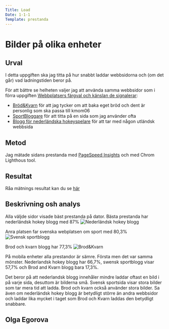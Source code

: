 ```yaml
---
Title: Load
Date: 1-1-1
Template: prestanda
---
```


Bilder på olika enheter
=======================

Urval
-----------------------

I detta uppgiften ska jag titta på hur snabbt laddar webbsidorna och (om det går) vad ladningstiden beror på.

För att bättre se helheten valjer jag att använda samma webbsidor som i förra uppgiften [Webbplatsers färgval och känslan de signalerar](%base_url%/analysis/colors): 
* [Bröd&Kvarn](https://www.brodochkvarn.se/blogg/) för att jag tycker om att baka eget bröd och dent är personlig som ska passa till kmom06
* [SportBloggare](https://sportbloggare.com/hockey) för att titta på en sida som jag använder ofta
* [Blogg för nederländska hokeyspelare](https://www.hockeyblog.nl/) för att tar med någon utländsk webbsida



Metod
-----------------------

Jag mätade sidans prestanda med [PageSpeed Insights](https://pagespeed.web.dev/) och med Chrom Lighthous tool.


Resultat
-----------------------

Råa mätnings resultat kan du se [här](https://docs.google.com/spreadsheets/d/1UZEuVbEMPgxxCg_xTfBoNiUcaDfjHYFj0W5qV-VRkwU/edit?usp=sharing)


Beskrivning osh analys
----------------------
Alla väljde sidor visade bäst prestanda på dator. 
Bästa prestanda har nederländsk hokey blogg  med 87% 
![Nederländsk hokey blogg](image/kmom04/netherlands_hokey.jpg)

Anra platsen far svenska webplatsen om sport med 80,3% 
![Svensk sportblogg](image/kmom05/prestanda/hokeySw.jpg)

Brod och kvarn blogg har 77,3%
![Brod&Kvarn](image/kmom04/bredAndMeal.jpg)

På mobila enheter alla prestandor är sämre. Första men det var samma mönster. Nederlandsk hokey blogg har 66,7%, swensk sportblogg visar 57,7% och Brod and Kvarn blogg bara 17,3%.

Det beror på att nederlandsk blogg innehåler mindre laddar oftast en bild i på varje sida, desuttom är bilderna små.
Svensk sportsida visar stora bilder som tar mera tid att ladda. 
Brod och kvarn också använder stora bilder.
Sa även om nederländsk hokey blogg är betydligt större än andra webbsidor och laddar lika mycket i taget som Brod och Kvarn laddas den betydligt snabbare.

Olga Egorova
------------